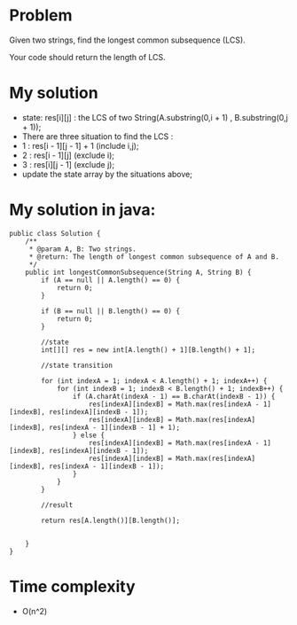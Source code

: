 # Problem 

Given two strings, find the longest common subsequence (LCS).

Your code should return the length of LCS.
   

# My solution

* state: res[i][j] : the LCS of two String(A.substring(0,i + 1) , B.substring(0,j + 1));
* There are three situation to find the LCS : 
* 1 : res[i - 1][j - 1] + 1 (include i,j);
* 2 : res[i - 1][j] (exclude i);
* 3 : res[i][j - 1] (exclude j);
* update the state array by the situations above;
       
# My solution in java:
```
public class Solution {
    /**
     * @param A, B: Two strings.
     * @return: The length of longest common subsequence of A and B.
     */
    public int longestCommonSubsequence(String A, String B) {
        if (A == null || A.length() == 0) {
            return 0;
        }
        
        if (B == null || B.length() == 0) {
            return 0;
        }
        
        //state 
        int[][] res = new int[A.length() + 1][B.length() + 1];
        
        //state transition
        
        for (int indexA = 1; indexA < A.length() + 1; indexA++) {
            for (int indexB = 1; indexB < B.length() + 1; indexB++) {
                if (A.charAt(indexA - 1) == B.charAt(indexB - 1)) {
                    res[indexA][indexB] = Math.max(res[indexA - 1][indexB], res[indexA][indexB - 1]);
                    res[indexA][indexB] = Math.max(res[indexA][indexB], res[indexA - 1][indexB - 1] + 1); 
                } else {
                    res[indexA][indexB] = Math.max(res[indexA - 1][indexB], res[indexA][indexB - 1]);
                    res[indexA][indexB] = Math.max(res[indexA][indexB], res[indexA - 1][indexB - 1]);
                }
            }
        }
        
        //result 
        
        return res[A.length()][B.length()];
        
        
    }
}
```

# Time complexity     
* O(n^2)


